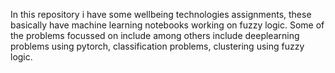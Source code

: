 In this repository i have some wellbeing technologies assignments, these basically have machine learning notebooks working on fuzzy logic. Some of the problems focussed on include among others include deeplearning problems using pytorch, classification problems, clustering using fuzzy logic.  
